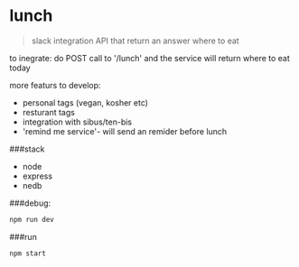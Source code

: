 # lunch 
>slack integration API that return an answer where to eat

to inegrate:
do POST call to '/lunch' and the service will return where to eat today


more featurs to develop:
* personal tags (vegan, kosher etc)
* resturant tags
* integration with sibus/ten-bis
* 'remind me service'- will send an remider before lunch

###stack
* node
* express
* nedb

###debug:
```sh
npm run dev
```

###run
```sh
npm start
```
